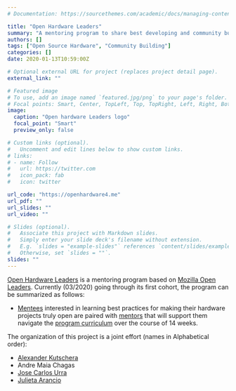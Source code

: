 ```yaml
---
# Documentation: https://sourcethemes.com/academic/docs/managing-content/

title: "Open Hardware Leaders"
summary: "A mentoring program to share best developing and community building practices for Open Hardware projects"
authors: []
tags: ["Open Source Hardware", "Community Building"]
categories: []
date: 2020-01-13T10:59:00Z

# Optional external URL for project (replaces project detail page).
external_link: ""

# Featured image
# To use, add an image named `featured.jpg/png` to your page's folder.
# Focal points: Smart, Center, TopLeft, Top, TopRight, Left, Right, BottomLeft, Bottom, BottomRight.
image:
  caption: "Open hardware Leaders logo"
  focal_point: "Smart"
  preview_only: false

# Custom links (optional).
#   Uncomment and edit lines below to show custom links.
# links:
# - name: Follow
#   url: https://twitter.com
#   icon_pack: fab
#   icon: twitter

url_code: "https://openhardware4.me"
url_pdf: ""
url_slides: ""
url_video: ""

# Slides (optional).
#   Associate this project with Markdown slides.
#   Simply enter your slide deck's filename without extension.
#   E.g. `slides = "example-slides"` references `content/slides/example-slides.md`.
#   Otherwise, set `slides = ""`.
slides: ""
---
```


[Open Hardware Leaders](https://openhardware4.me) is a mentoring program based on [Mozilla Open Leaders](). Currently (03/2020) going through its first cohort, the program can be summarized as follows:
- [Mentees]() interested in learning best practices for making their hardware projects truly open are paired with [mentors]() that will support them navigate the [program curriculum]() over the course of 14 weeks.

The organization of this project is a joint effort  (names in Alphabetical order):
  - [Alexander Kutschera]()
  - Andre Maia Chagas
  - [Jose Carlos Urra]()
  - [Julieta Arancio]()